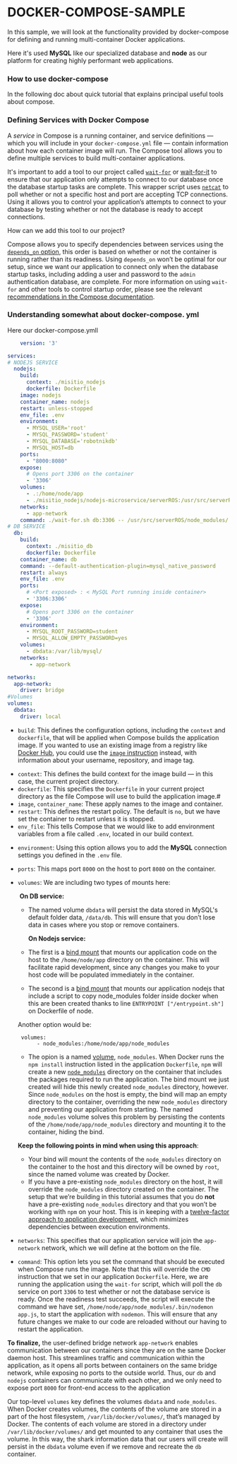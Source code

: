 # DOCKER-COMPOSE-SAMPLE
In this sample, we will look at the functionality provided by docker-compose for defining and running multi-container Docker applications.

Here it's used **MySQL** like our specialized database and **node** as our platform for creating highly performant web applications.

### How to use docker-compose

In the following doc about quick tutorial that explains principal useful tools about compose. 

[DOC]: ./Howto-use-docker-compose.md



### Defining Services with Docker Compose

 A _service_ in Compose is a running container, and service definitions — which you will include in your `docker-compose.yml` file — contain information about how each container image will run. The Compose tool allows you to define multiple services to build multi-container applications.

It's important to add a tool to our project called [`wait-for`](https://github.com/Eficode/wait-for) or [wait-for-it](https://github.com/vishnubob/wait-for-it) to ensure that our application only attempts to connect to our database once the database startup tasks are complete. This wrapper script uses [`netcat`](https://www.digitalocean.com/community/tutorials/how-to-use-netcat-to-establish-and-test-tcp-and-udp-connections-on-a-vps) to poll whether or not a specific host and port are accepting TCP connections. Using it allows you to control your application’s attempts to connect to your database by testing whether or not the database is ready to accept connections.

How can we add this tool to our project? 

Compose allows you to specify dependencies between services using the [`depends_on` option](https://docs.docker.com/compose/compose-file/#depends_on), this order is based on whether or not the container is running rather than its readiness. Using `depends_on` won’t be optimal for our setup, since we want our application to connect only when the database startup tasks, including adding a user and password to the `admin` authentication database, are complete. For more information on using `wait-for` and other tools to control startup order, please see the relevant [recommendations in the Compose documentation](https://docs.docker.com/compose/startup-order/).



### Understanding somewhat about docker-compose. yml

Here our docker-compose.ymll

```yaml
	version: '3'

services:
# NODEJS SERVICE
  nodejs:
    build:
      context: ./misitio_nodejs
      dockerfile: Dockerfile
    image: nodejs
    container_name: nodejs
    restart: unless-stopped
    env_file: .env
    environment:
      - MYSQL_USER='root'
      - MYSQL_PASSWORD='student'
      - MYSQL_DATABASE='robotnikdb'
      - MYSQL_HOST=db
    ports:
      - "8000:8080"
    expose:
      # Opens port 3306 on the container
      - '3306'
    volumes:
      - .:/home/node/app
      - ./misitio_nodejs/nodejs-microservice/serverROS:/usr/src/serverROS/
    networks:
      - app-network
    command: ./wait-for.sh db:3306 -- /usr/src/serverROS/node_modules/.bin/nodemon server.js 
# DB SERVICE
  db:
    build:
      context: ./misitio_db
      dockerfile: Dockerfile
    container_name: db
    command: --default-authentication-plugin=mysql_native_password
    restart: always
    env_file: .env
    ports:
      # <Port exposed> : < MySQL Port running inside container>
      - '3306:3306'
    expose:
      # Opens port 3306 on the container
      - '3306'
    environment:
      - MYSQL_ROOT_PASSWORD=student 
      - MYSQL_ALLOW_EMPTY_PASSWORD=yes
    volumes:     
      - dbdata:/var/lib/mysql/
    networks:
       - app-network  

networks:
  app-network:
    driver: bridge
#Volumes
volumes:
  dbdata:
    driver: local
```

- `build`: This defines the configuration options, including the `context` and `dockerfile`, that will be applied when Compose builds the application image. If you wanted to use an existing image from a registry like [Docker Hub](https://hub.docker.com/), you could use the [`image` instruction](https://docs.docker.com/compose/compose-file/#image) instead, with information about your username, repository, and image tag.

*   `context`: This defines the build context for the image build — in this case, the current project directory.
*   `dockerfile`: This specifies the `Dockerfile` in your current project directory as the file Compose will use to build the application image.#
*   `image`, `container_name`: These apply names to the image and container.
*   `restart`: This defines the restart policy. The default is `no`, but we have set the container to restart unless it is stopped.
*   `env_file`: This tells Compose that we would like to add environment variables from a file called `.env`, located in our build context.

- `environment`: Using this option allows you to add the **MySQL** connection settings you defined in the `.env` file.

- `ports`: This maps port `8000` on the host to port `8080` on the container.

- `volumes`: We are including two types of mounts here:

  ​		**On DB service:**
  - The named volume `dbdata` will persist the data stored in MySQL's default folder data, `/data/db`. This will ensure that you don’t lose data in cases where you stop or remove containers.

    **On Nodejs service:**
    
  - The first is a [bind mount](https://docs.docker.com/storage/bind-mounts/) that mounts our application code on the host to the `/home/node/app` directory on the container. This will facilitate rapid development, since any changes you make to your host code will be populated immediately in the container.
  
  - The second is a [bind mount](https://docs.docker.com/storage/bind-mounts/) that mounts our application nodejs that include a script to copy node_modules folder inside docker when this are been created thanks to line `ENTRYPOINT ["/entrypoint.sh"]` on Dockerfile of node.
  
  Another option would be:
  
  ```
   volumes:
        - node_modules:/home/node/app/node_modules
  ```
  
  *   The opion is a named [volume](https://docs.docker.com/storage/volumes/), `node_modules`. When Docker runs the `npm install` instruction listed in the application `Dockerfile`, `npm` will create a new [`node_modules`](https://docs.npmjs.com/files/folders.html#node-modules) directory on the container that includes the packages required to run the application. The bind mount we just created will hide this newly created `node_modules` directory, however. Since `node_modules` on the host is empty, the bind will map an empty directory to the container, overriding the new `node_modules` directory and preventing our application from starting. The named `node_modules` volume solves this problem by persisting the contents of the `/home/node/app/node_modules` directory and mounting it to the container, hiding the bind.
  
  **Keep the following points in mind when using this approach**:
  
  - Your bind will mount the contents of the `node_modules` directory on the container to the host and this directory will be owned by `root`, since the named volume was created by Docker.
  - If you have a pre-existing `node_modules` directory on the host, it will override the `node_modules` directory created on the container. The setup that we’re building in this tutorial assumes that you do **not** have a pre-existing `node_modules` directory and that you won’t be working with `npm` on your host. This is in keeping with a [twelve-factor approach to application development](https://12factor.net/), which minimizes dependencies between execution environments.



- `networks`: This specifies that our application service will join the `app-network` network, which we will define at the bottom on the file.
- `command`: This option lets you set the command that should be executed when Compose runs the image. Note that this will override the `CMD` instruction that we set in our application `Dockerfile`. Here, we are running the application using the `wait-for` script, which will poll the `db` service on port `3306` to test whether or not the database service is ready. Once the readiness test succeeds, the script will execute the command we have set, `/home/node/app/node_modules/.bin/nodemon app.js`, to start the application with `nodemon`. This will ensure that any future changes we make to our code are reloaded without our having to restart the application.



**To finalize,**  the user-defined bridge network `app-network` enables communication between our containers since they are on the same Docker daemon host. This streamlines traffic and communication within the application, as it opens all ports between containers on the same bridge network, while exposing no ports to the outside world. Thus, our `db` and `nodejs` containers can communicate with each other, and we only need to expose port `8000` for front-end access to the application

Our top-level `volumes` key defines the volumes `dbdata` and `node_modules`. When Docker creates volumes, the contents of the volume are stored in a part of the host filesystem, `/var/lib/docker/volumes/`, that’s managed by Docker. The contents of each volume are stored in a directory under `/var/lib/docker/volumes/` and get mounted to any container that uses the volume. In this way, the shark information data that our users will create will persist in the `dbdata` volume even if we remove and recreate the `db` container.

